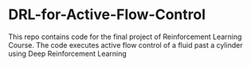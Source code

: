 # DRL-for-Active-Flow-Control
This repo contains code for the final project of Reinforcement Learning Course. The code executes active flow control of a fluid past a cylinder using Deep Reinforcement Learning
